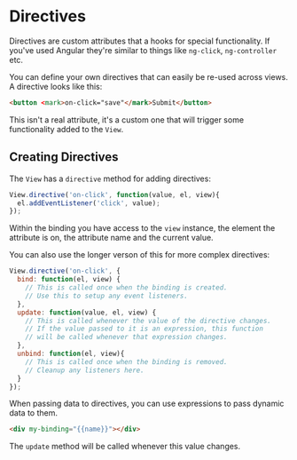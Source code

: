 # Directives 

Directives are custom attributes that a hooks for special functionality. If you've used Angular they're similar to things like `ng-click`, `ng-controller` etc.

You can define your own directives that can easily be re-used across views. A directive looks like this:

```html
<button <mark>on-click="save"</mark>Submit</button>
```

This isn't a real attribute, it's a custom one that will trigger some functionality added to the `View`.

## Creating Directives

The `View` has a `directive` method for adding directives:

```js
View.directive('on-click', function(value, el, view){
  el.addEventListener('click', value);
});
```

Within the binding you have access to the `view` instance, the element the attribute is on, the attribute name and the current value.

You can also use the longer verson of this for more complex directives:

```js
View.directive('on-click', {
  bind: function(el, view) {
    // This is called once when the binding is created.
    // Use this to setup any event listeners.
  },
  update: function(value, el, view) {
    // This is called whenever the value of the directive changes.
    // If the value passed to it is an expression, this function
    // will be called whenever that expression changes.
  },
  unbind: function(el, view){
    // This is called once when the binding is removed.
    // Cleanup any listeners here.
  }
});
```

When passing data to directives, you can use expressions to pass dynamic data
to them.

```html
<div my-binding="{{name}}"></div>
```

The `update` method will be called whenever this value changes.